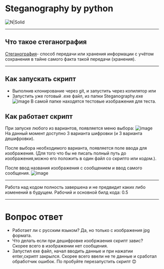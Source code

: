 # Steganography by python

![N|Solid](https://img.shields.io/badge/python_3.11-greeb)
___
## Что такое стеганография
[Стеганогра́фия](https://ru.wikipedia.org/wiki/Стеганографи)- способ передачи или хранения информации с учётом сохранения в тайне самого факта такой передачи (хранения).
___
## Как запускать скрипт

- Выполнив клонирование через git, и запустить через копилятор или
- Запустить уже готовый .exe файл, из папки Steganography.exe
![image](https://github.com/Deb2406/SteganographyPython3/assets/108940629/aa282a14-d7ff-4b00-bf90-61f396a8409c)
В самой папке находятся тестовые изображения для теста.

## Как работает скрипт
При запуске любого из вариантов, появляется меню выбора:
![image](https://github.com/Deb2406/SteganographyPython3/assets/108940629/e6d3036a-e736-4708-97fe-9174ae30f680)
На данный момент доступно 3 варианта шифровки (и 3 варианта дешифровки).

После выбора необходимого варианта, появляется поле ввода для изображения. (Для того что бы не писать полный путь до изображения,можно его положить в один файл со скрипто или кодом.).

После ввод названия изображения с сообщением и ввод самого сообщения.
![image](https://github.com/Deb2406/SteganographyPython3/assets/108940629/4f245b92-399f-481d-b5f3-8359d7aa5226)

___
Работа над кодом полность завершена и не предвидит каких либо изменений в будущем.
Рабочий и основной билд кода: 0.5
___
# Вопрос ответ

- Работает ли с русским языком?
Да, но только с изображения jpg формата.
- Что делать если при дешифровке изобржаения скрипт завис?
Скорее всего в изображении нет сообщения.
- Запустил exe файл, начал вводить данные и при нажатии enter,скрипт закрылся.
Скорее всего ввели не те данные и сработал обработчик ошибок.
По пробуйте перезапустить скрипт :blush:
